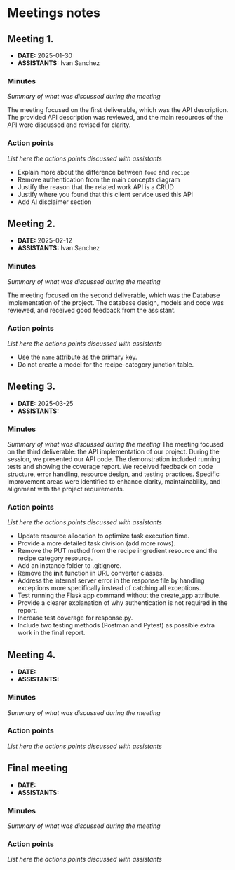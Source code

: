 # Meetings notes

## Meeting 1.
* **DATE:** 2025-01-30
* **ASSISTANTS:** Ivan Sanchez

### Minutes
*Summary of what was discussed during the meeting*

The meeting focused on the first deliverable, which was the API description. The provided API description was reviewed, and the main resources of the API were discussed and revised for clarity.

### Action points
*List here the actions points discussed with assistants*

- Explain more about the difference between `food` and `recipe`
- Remove authentication from the main concepts diagram
- Justify the reason that the related work API is a CRUD
- Justify where you found that this client service used this API
- Add AI disclaimer section

## Meeting 2.
* **DATE:** 2025-02-12
* **ASSISTANTS:** Ivan Sanchez


### Minutes
*Summary of what was discussed during the meeting*

The meeting focused on the second deliverable, which was the Database implementation of the project. The database design, models and code was reviewed, and received good feedback from the assistant.

### Action points
*List here the actions points discussed with assistants*
- Use the `name` attribute as the primary key.  
- Do not create a model for the recipe-category junction table.

## Meeting 3.
* **DATE:** 2025-03-25
* **ASSISTANTS:**

### Minutes
*Summary of what was discussed during the meeting*
The meeting focused on the third deliverable: the API implementation of our project. During the session, we presented our API code. The demonstration included running tests and showing the coverage report. We received feedback on code structure, error handling, resource design, and testing practices. Specific improvement areas were identified to enhance clarity, maintainability, and alignment with the project requirements.

### Action points
*List here the actions points discussed with assistants*
- Update resource allocation to optimize task execution time.  
- Provide a more detailed task division (add more rows).  
- Remove the PUT method from the recipe ingredient resource and the recipe category resource.  
- Add an instance folder to .gitignore.  
- Remove the __init__ function in URL converter classes.  
- Address the internal server error in the response file by handling exceptions more specifically instead of catching all exceptions.  
- Test running the Flask app command without the create_app attribute.  
- Provide a clearer explanation of why authentication is not required in the report.  
- Increase test coverage for response.py.  
- Include two testing methods (Postman and Pytest) as possible extra work in the final report.


## Meeting 4.
* **DATE:**
* **ASSISTANTS:**

### Minutes
*Summary of what was discussed during the meeting*

### Action points
*List here the actions points discussed with assistants*




## Final meeting
* **DATE:**
* **ASSISTANTS:**

### Minutes
*Summary of what was discussed during the meeting*

### Action points
*List here the actions points discussed with assistants*




